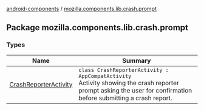 [android-components](../index.md) / [mozilla.components.lib.crash.prompt](./index.md)

## Package mozilla.components.lib.crash.prompt

### Types

| Name | Summary |
|---|---|
| [CrashReporterActivity](-crash-reporter-activity/index.md) | `class CrashReporterActivity : AppCompatActivity`<br>Activity showing the crash reporter prompt asking the user for confirmation before submitting a crash report. |
